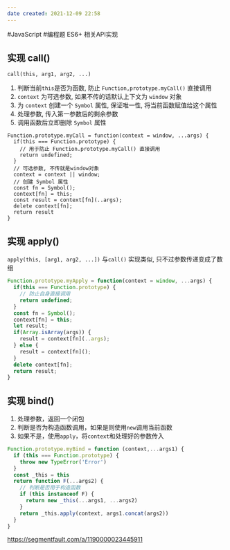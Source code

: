```yaml
---
date created: 2021-12-09 22:58
---
```


#JavaScript #编程题
ES6+ 相关API实现

## 实现 call()

`call(this, arg1, arg2, ...)`

1. 判断当前`this`是否为函数, 防止 `Function,prototype.myCall()` 直接调用
2. `context` 为可选参数, 如果不传的话默认上下文为 `window` 对象
3. 为 `context` 创建一个 `Symbol` 属性, 保证唯一性, 将当前函数赋值给这个属性
4. 处理参数, 传入第一参数后的剩余参数
5. 调用函数后立即删除 `Symbol` 属性

```javascipt
Function.prototype.myCall = function(context = window, ...args) {
  if(this === Function.prototype) {
    // 用于防止 Function.prototype.myCall() 直接调用
	return undefined;
  }
  // 可选参数, 不传就是window对象
  context = context || window;
  // 创建 Symbol 属性
  const fn = Symbol();
  context[fn] = this;
  const result = context[fn](..args);
  delete context[fn];
  return result 
}
```

## 实现 apply()

`apply(this, [arg1, arg2, ...])`
与`call()` 实现类似, 只不过参数传递变成了数组

```javascript
Function.prototype.myApply = function(context = window, ...args) {
  if(this === Function.prototype) {
    // 防止自身直接调用
	return undefined;
  }
  const fn = Symbol();
  context[fn] = this;
  let result;
  if(Array.isArray(args)) {
    result = context[fn](..args);
  } else {
    result = context[fn]();
  }
  delete context[fn];
  return result;
}
```

## 实现 bind()

1. 处理参数，返回一个闭包
2. 判断是否为构造函数调用，如果是则使用`new`调用当前函数
3. 如果不是，使用`apply`，将`context`和处理好的参数传入

```javascript
Function.prototype.myBind = function (context,...args1) {
  if (this === Function.prototype) {
    throw new TypeError('Error')
  }
  const _this = this
  return function F(...args2) {
    // 判断是否用于构造函数
    if (this instanceof F) {
	  return new _this(...args1, ...args2)
    }
    return _this.apply(context, args1.concat(args2))
  }
}
```

<https://segmentfault.com/a/1190000023445911>
